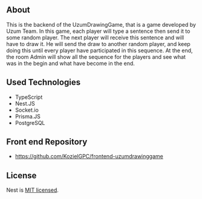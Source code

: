 ## About
This is the backend of the UzumDrawingGame, that is a game developed by Uzum Team. In this game, each player will type a sentence then send it to some random player. The next player will receive this sentence and will have to draw it. He will send the draw to another random player, and keep doing this until every player have participated in this sequence. At the end, the room Admin will show all the sequence for the players and see what was in the begin and what have become in the end.

## Used Technologies
- TypeScript
- Nest.JS
- Socket.io
- Prisma.JS
- PostgreSQL

## Front end Repository
- https://github.com/KozielGPC/frontend-uzumdrawinggame

## License

Nest is [MIT licensed](LICENSE).
